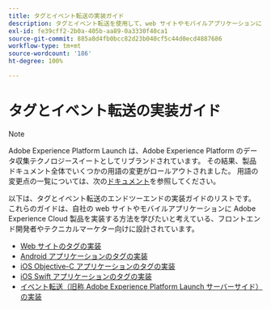 ```yaml
---
title: タグとイベント転送の実装ガイド
description: タグとイベント転送を使用して、web サイトやモバイルアプリケーションに Adobe Experience Cloud 製品を実装する方法を説明します。
exl-id: fe39cff2-2b0a-405b-aa89-0a3330f40ca1
source-git-commit: 885a8d4fb0bcc82d23b040cf5c44d0ecd4887686
workflow-type: tm+mt
source-wordcount: '186'
ht-degree: 100%

---
```


# タグとイベント転送の実装ガイド

>[!NOTE]
>
>Adobe Experience Platform Launch は、Adobe Experience Platform のデータ収集テクノロジースイートとしてリブランドされています。 その結果、製品ドキュメント全体でいくつかの用語の変更がロールアウトされました。 用語の変更点の一覧については、次の[ドキュメント](../term-updates.md)を参照してください。

以下は、タグとイベント転送のエンドツーエンドの実装ガイドのリストです。 これらのガイドは、自社の web サイトやモバイルアプリケーションに Adobe Experience Cloud 製品を実装する方法を学びたいと考えている、フロントエンド開発者やテクニカルマーケター向けに設計されています。

* [Web サイトのタグの実装](https://experienceleague.adobe.com/docs/platform-learn/implement-in-websites/overview.html?lang=ja)
* [Android アプリケーションのタグの実装](https://experienceleague.adobe.com/docs/platform-learn/implement-in-mobile-android-apps/overview.html?lang=ja)
* [iOS Objective-C アプリケーションのタグの実装](https://experienceleague.adobe.com/docs/platform-learn/implement-in-mobile-ios-objective-c-apps/overview.html?lang=ja)
* [iOS Swift アプリケーションのタグの実装](https://experienceleague.adobe.com/docs/platform-learn/implement-in-mobile-ios-swift-apps/overview.html?lang=ja)
* [イベント転送（旧称 Adobe Experience Platform Launch サーバーサイド）の実装](https://experienceleague.adobe.com/docs/platform-learn/data-collection/event-forwarding/overview.html?lang=ja)
